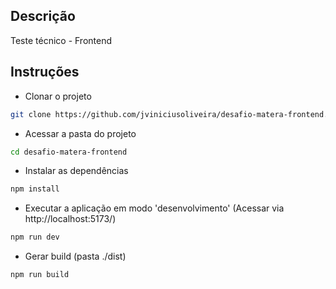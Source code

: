 ## Descrição

Teste técnico - Frontend

## Instruções

- Clonar o projeto
```sh
git clone https://github.com/jviniciusoliveira/desafio-matera-frontend.git
```

- Acessar a pasta do projeto
```sh
cd desafio-matera-frontend
```

- Instalar as dependências
```sh
npm install
```

- Executar a aplicação em modo 'desenvolvimento' (Acessar via http://localhost:5173/)
```sh
npm run dev
```

- Gerar build (pasta ./dist)
```sh
npm run build 
```
